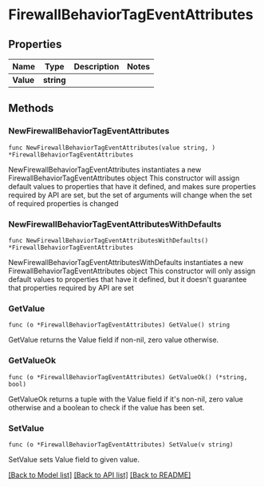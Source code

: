 # FirewallBehaviorTagEventAttributes

## Properties

Name | Type | Description | Notes
------------ | ------------- | ------------- | -------------
**Value** | **string** |  | 

## Methods

### NewFirewallBehaviorTagEventAttributes

`func NewFirewallBehaviorTagEventAttributes(value string, ) *FirewallBehaviorTagEventAttributes`

NewFirewallBehaviorTagEventAttributes instantiates a new FirewallBehaviorTagEventAttributes object
This constructor will assign default values to properties that have it defined,
and makes sure properties required by API are set, but the set of arguments
will change when the set of required properties is changed

### NewFirewallBehaviorTagEventAttributesWithDefaults

`func NewFirewallBehaviorTagEventAttributesWithDefaults() *FirewallBehaviorTagEventAttributes`

NewFirewallBehaviorTagEventAttributesWithDefaults instantiates a new FirewallBehaviorTagEventAttributes object
This constructor will only assign default values to properties that have it defined,
but it doesn't guarantee that properties required by API are set

### GetValue

`func (o *FirewallBehaviorTagEventAttributes) GetValue() string`

GetValue returns the Value field if non-nil, zero value otherwise.

### GetValueOk

`func (o *FirewallBehaviorTagEventAttributes) GetValueOk() (*string, bool)`

GetValueOk returns a tuple with the Value field if it's non-nil, zero value otherwise
and a boolean to check if the value has been set.

### SetValue

`func (o *FirewallBehaviorTagEventAttributes) SetValue(v string)`

SetValue sets Value field to given value.



[[Back to Model list]](../README.md#documentation-for-models) [[Back to API list]](../README.md#documentation-for-api-endpoints) [[Back to README]](../README.md)


